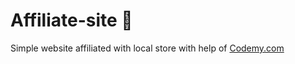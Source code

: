 # Affiliate-site :money_mouth_face:                                                                                                                                                                                                                                                                                                                                                                      
Simple website affiliated with local store
 with help of <a href="http://johnelder.com/">Codemy.com</a>
